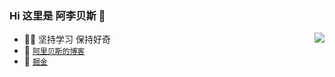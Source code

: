### Hi 这里是 阿李贝斯 👋
<p>
  <a 
    href="https://github-readme-stats.vercel.app/api?username=strugglinglee&show_icons=true&count_private=true&hide_border=true&cache_seconds=1900" 
    target="_blank"
    rel="noopener noreferrer"
  >
    <img 
      align="right" 
      src="https://github-readme-stats.vercel.app/api?username=strugglinglee&show_icons=true&count_private=true&hide_border=true&cache_seconds=1900"
    >
  </a>
</p>

- 🧜‍♂️   坚持学习 保持好奇
- 🎃   [`阿里贝斯的博客`](https://blog.strugglinglee.cn/)
- 👀   [`掘金`](https://juejin.cn/user/1028798615654669)


